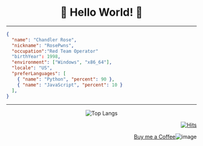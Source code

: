 <div align="center">

# 🤗 Hello World! 🤗

</div>

---

```json
{
  "name": "Chandler Rose",
  "nickname": "RosePwns",
  "occupation":"Red Team Operator"
  "birthYear": 1998,
  "environment": ["Windows", "x86_64"],
  "locale": "US",
  "preferLanguages": [
    { "name": "Python", "percent": 90 },
    { "name": "JavaScript", "percent": 10 }
  ],
}
```
---

<div align="center">

![Top Langs](https://github-readme-stats.vercel.app/api/top-langs/?username=RosePwns&layout=compact&theme=github_dark)

</div>
<div align="end">
  
[![Hits](https://hits.seeyoufarm.com/api/count/incr/badge.svg?url=https%3A%2F%2Fgithub.com%2FRosePwns&count_bg=%235EBA18&title_bg=%23353333&icon=&icon_color=%23E7E7E7&title=hits&edge_flat=false)](https://hits.seeyoufarm.com)
  
[Buy me a Coffee](https://www.buymeacoffee.com/crose)![image](https://github.com/RosePwns/RosePwns/assets/109770223/3504f318-dc44-46c6-af9a-992a8a57af8e)

</div>
